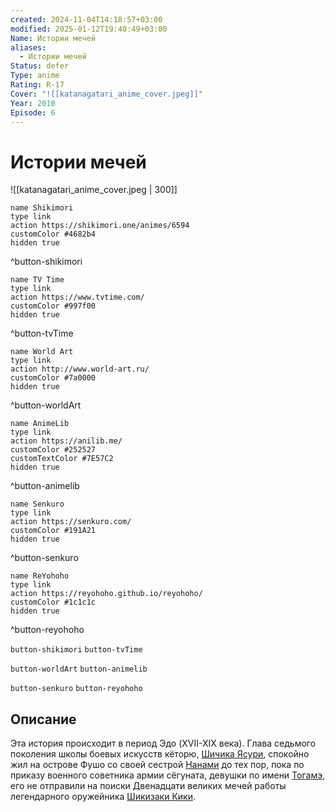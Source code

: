 ```yaml
---
created: 2024-11-04T14:18:57+03:00
modified: 2025-01-12T19:40:49+03:00
Name: Истории мечей
aliases:
  - Истории мечей
Status: defer
Type: anime
Rating: R-17
Cover: "![[katanagatari_anime_cover.jpeg]]"
Year: 2010
Episode: 6
---
```


# Истории мечей

![[katanagatari_anime_cover.jpeg | 300]]

```button
name Shikimori
type link
action https://shikimori.one/animes/6594
customColor #4682b4
hidden true
```
^button-shikimori

```button
name TV Time
type link
action https://www.tvtime.com/
customColor #997f00
hidden true
```
^button-tvTime

```button
name World Art
type link
action http://www.world-art.ru/
customColor #7a0000
hidden true
```
^button-worldArt

```button
name AnimeLib
type link
action https://anilib.me/
customColor #252527
customTextColor #7E57C2
hidden true
```
^button-animelib

```button
name Senkuro
type link
action https://senkuro.com/
customColor #191A21
hidden true
```
^button-senkuro

```button
name ReYohoho
type link
action https://reyohoho.github.io/reyohoho/
customColor #1c1c1c
hidden true
```
^button-reyohoho

`button-shikimori` `button-tvTime`

`button-worldArt` `button-animelib`

`button-senkuro` `button-reyohoho`

## Описание

Эта история происходит в период Эдо (XVII-XIX века). Глава седьмого поколения школы боевых искусств кёторю, [Шичика Ясури](https://shikimori.one/characters/28522-shichika-yasuri), спокойно жил на острове Фушо со своей сестрой [Нанами](https://shikimori.one/characters/28556-nanami-yasuri) до тех пор, пока по приказу военного советника армии сёгуната, девушки по имени [Тогамэ](https://shikimori.one/characters/28523-togame), его не отправили на поиски Двенадцати великих мечей работы легендарного оружейника [Шикизаки Кики](https://shikimori.one/characters/38114-kiki-shikizaki).
